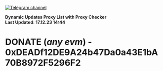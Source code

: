 [![Telegram channel](https://img.shields.io/endpoint?url=https://runkit.io/damiankrawczyk/telegram-badge/branches/master?url=https://t.me/n4z4v0d)](https://t.me/n4z4v0d) 

**Dynamic Updates Proxy List with Proxy Checker**  
**Last Updated: 17.12.23 14:44**

# DONATE (_any evm_) - 0xDEADf12DE9A24b47Da0a43E1bA70B8972F5296F2

